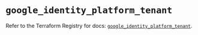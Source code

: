 # `google_identity_platform_tenant`

Refer to the Terraform Registry for docs: [`google_identity_platform_tenant`](https://registry.terraform.io/providers/hashicorp/google-beta/6.2.0/docs/resources/google_identity_platform_tenant).
